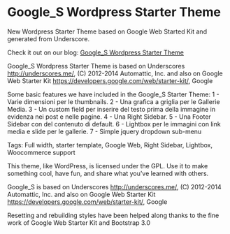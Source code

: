 Google_S Wordpress Starter Theme
========

New Wordpress Starter Theme based on Google Web Started Kit and generated from Underscore.

Check it out on our blog:
<a href="http://www.blog.altertech.it/google_s-wordpress-starter-theme-based-google-web-starter-kit/">
Google_S Wordpress Starter Theme
</a>

Google_S Wordpress Starter Theme is based on Underscores http://underscores.me/, (C) 2012-2014 Automattic, Inc. and
also on Google Web Starter Kit https://developers.google.com/web/starter-kit/, Google 

Some basic features we have included in the Google_S Starter Theme:
1 - Varie dimensioni per le thumbnails.
2 - Una grafica a griglia per le Gallerie Media.
3 - Un custom field per inserire del testo prima della immagine in evidenza nei post e nelle pagine.
4 - Una Right Sidebar.
5 - Una Footer Sidebar con del contenuto di default.
6 - Lightbox per le immagini con link media e slide per le gallerie.
7 - Simple jquery dropdown sub-menu

Tags: Full width, starter template, Google Web, Right Sidebar, Lightbox, Woocommerce support

This theme, like WordPress, is licensed under the GPL.
Use it to make something cool, have fun, and share what you've learned with others.

Google_S is based on Underscores http://underscores.me/, (C) 2012-2014 Automattic, Inc. and
also on Google Web Starter Kit https://developers.google.com/web/starter-kit/, Google 

Resetting and rebuilding styles have been helped along thanks to the fine work of
Google Web Starter Kit and Bootstrap 3.0
